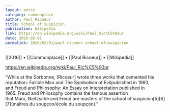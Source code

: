 ```yaml
---
layout: entry
category: commonplace
author: Paul Ricoeur
title: School of Suspicion
publication: Wikipedia
link: https://en.wikipedia.org/wiki/Paul_Ric%C5%93ur
date: 2016-02-01
permalink: 2016/02/01/paul-ricoeur-school-of=suspicion
---
```


[[2016]] • [[Commonplace]] • [[Paul Ricoeur]] • [[Wikipedia]]

https://en.wikipedia.org/wiki/Paul_Ric%C5%93ur

“While at the Sorbonne, [Ricoeur] wrote three works that cemented his reputation: Fallible Man and The Symbolism of Evilpublished in 1960, and Freud and Philosophy: An Essay on Interpretation published in 1965. Freud and Philosophy contains the famous assertion that Marx, Nietzsche and Freud are masters of the school of suspicion[5][6][7](maîtres du soupçon/école du soupçon).” 